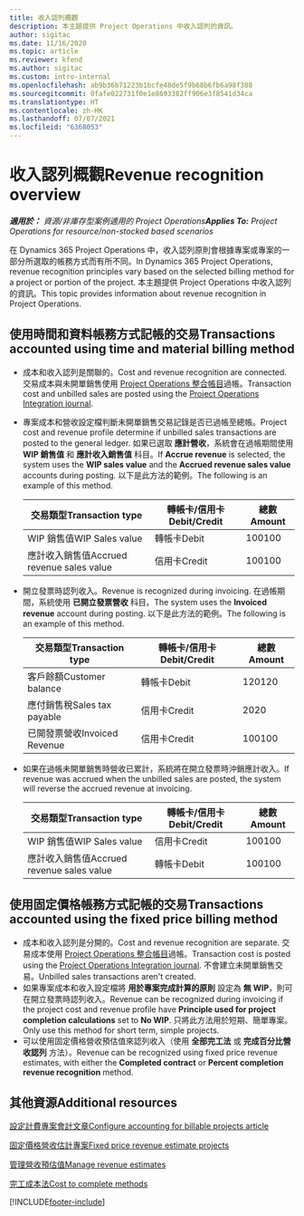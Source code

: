 ```yaml
---
title: 收入認列概觀
description: 本主題提供 Project Operations 中收入認列的資訊。
author: sigitac
ms.date: 11/16/2020
ms.topic: article
ms.reviewer: kfend
ms.author: sigitac
ms.custom: intro-internal
ms.openlocfilehash: ab9b36b71223b1bcfe48de5f9b68b6fb6a98f388
ms.sourcegitcommit: 0fafe022731f0e1e8693382ff906e3f8541d34ca
ms.translationtype: HT
ms.contentlocale: zh-HK
ms.lasthandoff: 07/07/2021
ms.locfileid: "6368053"
---
```

# <a name="revenue-recognition-overview"></a><span data-ttu-id="520c2-103">收入認列概觀</span><span class="sxs-lookup"><span data-stu-id="520c2-103">Revenue recognition overview</span></span>

<span data-ttu-id="520c2-104">_**適用於：** 資源/非庫存型案例適用的 Project Operations_</span><span class="sxs-lookup"><span data-stu-id="520c2-104">_**Applies To:** Project Operations for resource/non-stocked based scenarios_</span></span>

<span data-ttu-id="520c2-105">在 Dynamics 365 Project Operations 中，收入認列原則會根據專案或專案的一部分所選取的帳務方式而有所不同。</span><span class="sxs-lookup"><span data-stu-id="520c2-105">In Dynamics 365 Project Operations, revenue recognition principles vary based on the selected billing method for a project or portion of the project.</span></span> <span data-ttu-id="520c2-106">本主題提供 Project Operations 中收入認列的資訊。</span><span class="sxs-lookup"><span data-stu-id="520c2-106">This topic provides information about revenue recognition in Project Operations.</span></span>

## <a name="transactions-accounted-using-time-and-material-billing-method"></a><span data-ttu-id="520c2-107">使用時間和資料帳務方式記帳的交易</span><span class="sxs-lookup"><span data-stu-id="520c2-107">Transactions accounted using time and material billing method</span></span>

- <span data-ttu-id="520c2-108">成本和收入認列是關聯的。</span><span class="sxs-lookup"><span data-stu-id="520c2-108">Cost and revenue recognition are connected.</span></span> <span data-ttu-id="520c2-109">交易成本與未開單銷售使用 [Project Operations 整合帳目](../project-accounting/project-operations-integration-journal.md)過帳。</span><span class="sxs-lookup"><span data-stu-id="520c2-109">Transaction cost and unbilled sales are posted using the [Project Operations Integration journal](../project-accounting/project-operations-integration-journal.md).</span></span>
- <span data-ttu-id="520c2-110">專案成本和營收設定檔判斷未開單銷售交易記錄是否已過帳至總帳。</span><span class="sxs-lookup"><span data-stu-id="520c2-110">Project cost and revenue profile determine if unbilled sales transactions are posted to the general ledger.</span></span> <span data-ttu-id="520c2-111">如果已選取 **應計營收**，系統會在過帳期間使用 **WIP 銷售值** 和 **應計收入銷售值** 科目。</span><span class="sxs-lookup"><span data-stu-id="520c2-111">If **Accrue revenue** is selected, the system uses the **WIP sales value** and the **Accrued revenue sales value** accounts during posting.</span></span> <span data-ttu-id="520c2-112">以下是此方法的範例。</span><span class="sxs-lookup"><span data-stu-id="520c2-112">The following is an example of this method.</span></span>  

  | <span data-ttu-id="520c2-113">交易類型</span><span class="sxs-lookup"><span data-stu-id="520c2-113">Transaction type</span></span> | <span data-ttu-id="520c2-114">轉帳卡/信用卡</span><span class="sxs-lookup"><span data-stu-id="520c2-114">Debit/Credit</span></span> | <span data-ttu-id="520c2-115">總數</span><span class="sxs-lookup"><span data-stu-id="520c2-115">Amount</span></span> |
  | --- | --- | --- |
  | <span data-ttu-id="520c2-116">WIP 銷售值</span><span class="sxs-lookup"><span data-stu-id="520c2-116">WIP Sales value</span></span> | <span data-ttu-id="520c2-117">轉帳卡</span><span class="sxs-lookup"><span data-stu-id="520c2-117">Debit</span></span> | <span data-ttu-id="520c2-118">100</span><span class="sxs-lookup"><span data-stu-id="520c2-118">100</span></span> |
  | <span data-ttu-id="520c2-119">應計收入銷售值</span><span class="sxs-lookup"><span data-stu-id="520c2-119">Accrued revenue sales value</span></span> | <span data-ttu-id="520c2-120">信用卡</span><span class="sxs-lookup"><span data-stu-id="520c2-120">Credit</span></span> | <span data-ttu-id="520c2-121">100</span><span class="sxs-lookup"><span data-stu-id="520c2-121">100</span></span> |

- <span data-ttu-id="520c2-122">開立發票時認列收入。</span><span class="sxs-lookup"><span data-stu-id="520c2-122">Revenue is recognized during invoicing.</span></span> <span data-ttu-id="520c2-123">在過帳期間，系統使用 **已開立發票營收** 科目。</span><span class="sxs-lookup"><span data-stu-id="520c2-123">The system uses the **Invoiced revenue** account during posting.</span></span> <span data-ttu-id="520c2-124">以下是此方法的範例。</span><span class="sxs-lookup"><span data-stu-id="520c2-124">The following is an example of this method.</span></span>  

  | <span data-ttu-id="520c2-125">交易類型</span><span class="sxs-lookup"><span data-stu-id="520c2-125">Transaction type</span></span> | <span data-ttu-id="520c2-126">轉帳卡/信用卡</span><span class="sxs-lookup"><span data-stu-id="520c2-126">Debit/Credit</span></span> | <span data-ttu-id="520c2-127">總數</span><span class="sxs-lookup"><span data-stu-id="520c2-127">Amount</span></span> |
  | --- | --- | --- |
  | <span data-ttu-id="520c2-128">客戶餘額</span><span class="sxs-lookup"><span data-stu-id="520c2-128">Customer balance</span></span> | <span data-ttu-id="520c2-129">轉帳卡</span><span class="sxs-lookup"><span data-stu-id="520c2-129">Debit</span></span> | <span data-ttu-id="520c2-130">120</span><span class="sxs-lookup"><span data-stu-id="520c2-130">120</span></span> |
  | <span data-ttu-id="520c2-131">應付銷售稅</span><span class="sxs-lookup"><span data-stu-id="520c2-131">Sales tax payable</span></span> | <span data-ttu-id="520c2-132">信用卡</span><span class="sxs-lookup"><span data-stu-id="520c2-132">Credit</span></span> | <span data-ttu-id="520c2-133">20</span><span class="sxs-lookup"><span data-stu-id="520c2-133">20</span></span> |
  | <span data-ttu-id="520c2-134">已開發票營收</span><span class="sxs-lookup"><span data-stu-id="520c2-134">Invoiced Revenue</span></span> | <span data-ttu-id="520c2-135">信用卡</span><span class="sxs-lookup"><span data-stu-id="520c2-135">Credit</span></span> | <span data-ttu-id="520c2-136">100</span><span class="sxs-lookup"><span data-stu-id="520c2-136">100</span></span> |

- <span data-ttu-id="520c2-137">如果在過帳未開單銷售時營收已累計，系統將在開立發票時沖銷應計收入。</span><span class="sxs-lookup"><span data-stu-id="520c2-137">If revenue was accrued when the unbilled sales are posted, the system will reverse the accrued revenue at invoicing.</span></span>

  | <span data-ttu-id="520c2-138">交易類型</span><span class="sxs-lookup"><span data-stu-id="520c2-138">Transaction type</span></span> | <span data-ttu-id="520c2-139">轉帳卡/信用卡</span><span class="sxs-lookup"><span data-stu-id="520c2-139">Debit/Credit</span></span> | <span data-ttu-id="520c2-140">總數</span><span class="sxs-lookup"><span data-stu-id="520c2-140">Amount</span></span> |
  | --- | --- | --- |
  | <span data-ttu-id="520c2-141">WIP 銷售值</span><span class="sxs-lookup"><span data-stu-id="520c2-141">WIP Sales value</span></span> | <span data-ttu-id="520c2-142">信用卡</span><span class="sxs-lookup"><span data-stu-id="520c2-142">Credit</span></span> | <span data-ttu-id="520c2-143">100</span><span class="sxs-lookup"><span data-stu-id="520c2-143">100</span></span> |
  | <span data-ttu-id="520c2-144">應計收入銷售值</span><span class="sxs-lookup"><span data-stu-id="520c2-144">Accrued revenue sales value</span></span> | <span data-ttu-id="520c2-145">轉帳卡</span><span class="sxs-lookup"><span data-stu-id="520c2-145">Debit</span></span> | <span data-ttu-id="520c2-146">100</span><span class="sxs-lookup"><span data-stu-id="520c2-146">100</span></span> |

## <a name="transactions-accounted-using-the-fixed-price-billing-method"></a><span data-ttu-id="520c2-147">使用固定價格帳務方式記帳的交易</span><span class="sxs-lookup"><span data-stu-id="520c2-147">Transactions accounted using the fixed price billing method</span></span>

- <span data-ttu-id="520c2-148">成本和收入認列是分開的。</span><span class="sxs-lookup"><span data-stu-id="520c2-148">Cost and revenue recognition are separate.</span></span> <span data-ttu-id="520c2-149">交易成本使用 [Project Operations 整合帳目](../project-accounting/project-operations-integration-journal.md)過帳。</span><span class="sxs-lookup"><span data-stu-id="520c2-149">Transaction cost is posted using the [Project Operations Integration journal](../project-accounting/project-operations-integration-journal.md).</span></span> <span data-ttu-id="520c2-150">不會建立未開單銷售交易。</span><span class="sxs-lookup"><span data-stu-id="520c2-150">Unbilled sales transactions aren't created.</span></span>
- <span data-ttu-id="520c2-151">如果專案成本和收入設定檔將 **用於專案完成計算的原則** 設定為 **無 WIP**，則可在開立發票時認列收入。</span><span class="sxs-lookup"><span data-stu-id="520c2-151">Revenue can be recognized during invoicing if the project cost and revenue profile have **Principle used for project completion calculations** set to **No WIP**.</span></span> <span data-ttu-id="520c2-152">只將此方法用於短期、簡單專案。</span><span class="sxs-lookup"><span data-stu-id="520c2-152">Only use this method for short term, simple projects.</span></span>
- <span data-ttu-id="520c2-153">可以使用固定價格營收預估值來認列收入（使用 **全部完工法** 或 **完成百分比營收認列** 方法）。</span><span class="sxs-lookup"><span data-stu-id="520c2-153">Revenue can be recognized using fixed price revenue estimates, with either the **Completed contract** or **Percent completion revenue recognition** method.</span></span>

## <a name="additional-resources"></a><span data-ttu-id="520c2-154">其他資源</span><span class="sxs-lookup"><span data-stu-id="520c2-154">Additional resources</span></span>
[<span data-ttu-id="520c2-155">設定計費專案會計文章</span><span class="sxs-lookup"><span data-stu-id="520c2-155">Configure accounting for billable projects article</span></span>](../project-accounting/configure-accounting-billable-projects.md)

[<span data-ttu-id="520c2-156">固定價格營收估計專案</span><span class="sxs-lookup"><span data-stu-id="520c2-156">Fixed price revenue estimate projects</span></span>](rev-rec-percentage-completion-method.md)

[<span data-ttu-id="520c2-157">管理營收預估值</span><span class="sxs-lookup"><span data-stu-id="520c2-157">Manage revenue estimates</span></span>](rev-rec-completed-contract-method.md)

[<span data-ttu-id="520c2-158">完工成本法</span><span class="sxs-lookup"><span data-stu-id="520c2-158">Cost to complete methods</span></span>](cost-complete-methods.md)


[!INCLUDE[footer-include](../includes/footer-banner.md)]
